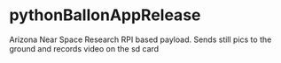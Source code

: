 # pythonBallonAppRelease
Arizona Near Space Research RPI based payload.   Sends still pics to the ground and records video on the sd card
